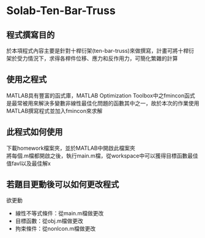 # Solab-Ten-Bar-Truss


## 程式撰寫目的
於本項程式內容主要是針對十桿衍架(ten-bar-truss)來做撰寫，計畫可將十桿衍架於受力情況下，求得各桿件位移、應力和反作用力，可簡化繁雜的計算

## 使用之程式
MATLAB具有豐富的函式庫，MATLAB Optimization Toolbox中之fmincon函式是最常被用來解決多變數非線性最佳化問題的函數其中之一，故於本次的作業使用MATLAB撰寫程式並加入fmincon來求解

## 此程式如何使用
下載homework檔案夾，並於MATLAB中開啟此檔案夾\
將每個.m檔都開啟之後，執行main.m檔，從workspace中可以獲得目標函數最佳值favl以及最佳解x

## 若題目更動後可以如何更改程式
欲更動
* 線性不等式條件：從main.m檔做更改
* 目標函數：從obj.m檔做更改
* 拘束條件：從nonlcon.m檔做更改
